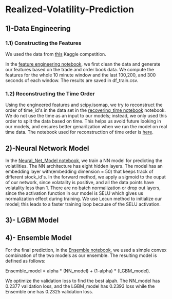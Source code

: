 # Realized-Volatility-Prediction

## 1)-Data Engineering

### 1.1) Constructing the Features
We used the data from [this](https://www.kaggle.com/competitions/optiver-realized-volatility-prediction/data) Kaggle competition. 

In the [feature engineering notebook](https://github.com/alins95/Realized-Volatility-Prediction/blob/main/code/feature_eng_notebook.ipynb), we first clean the data and generate our features based on the trade and order book data. We compute the features for the whole 10 minute window and the last 100,200, and 300 seconds of each window. The results are saved in df_train.csv.

### 1.2) Reconstructing the Time Order
Using the engineered features and scipy.isomap, we try to reconstruct the order of time_id's in the data set in the [recovering_time notebook](https://github.com/alins95/Realized-Volatility-Prediction/blob/main/code/recovering_time.ipynb) notebook. We do not use the time as an input to our models; instead, we only used this order to split the data based on time. This helps us avoid future looking in our models, and ensures better genarilzation when we run the model on real time data. The notebook used for reconstruction of time order is [here](https://github.com/alins95/Realized-Volatility-Prediction/blob/main/code/recovering_time.ipynb).

## 2)-Neural Network Model

In the [Neural_Net_Model notebook](https://github.com/alins95/Realized-Volatility-Prediction/blob/main/code/Neural_Net_Model.ipynb), we train a NN model for predicting the volatilities. The NN architecture has eight hidden layers. The model has an embedding layer with(embedding dimension = 50) that keeps track of different stock_id's. In the forward method, we apply a sigmoid to the ouput of our network, since volatality is positive, and all the data points have volatality less than 1. There are no batch normalization or drop out layers, since the activation function in our model is SELU which gives us normalization effect during training. We use Lecun method to initialize our model; this leads to a faster training loop because of the SELU activation. 

## 3)- LGBM Model

## 4)- Ensemble Model
For the final prediction, in the [Ensemble notebook](https://github.com/alins95/Realized-Volatility-Prediction/blob/main/code/Ensemble.ipynb), we used a simple convex combination of the two models as our ensemble. The resulting model is defined as follows:

Ensemble_model = alpha * (NN_model) + (1-alpha) * (LGBM_model).

We optimize the validation loss to find the best alpah. The NN_model has 0.2377 validation loss, and the LGBM_model has 0.2393 loss while the Ensemble one has 0.2325 validation loss.
 
